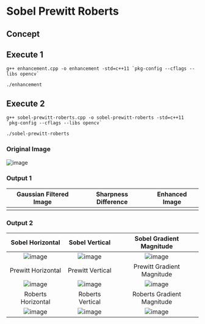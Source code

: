 # Sobel Prewitt Roberts

## Concept


## Execute 1
```
g++ enhancement.cpp -o enhancement -std=c++11 `pkg-config --cflags --libs opencv`
```
```
./enhancement
```

## Execute 2
```
g++ sobel-prewitt-roberts.cpp -o sobel-prewitt-roberts -std=c++11 `pkg-config --cflags --libs opencv`
```
```
./sobel-prewitt-roberts
```


### Original Image
![image](https://github.com/yantong0116/C-Cpp-Learning/assets/51469882/33b28bcc-de29-4918-be2f-e9176aed63db)

### Output 1
| Gaussian Filtered Image | Sharpness Difference | Enhanced Image |
| :---: | :---: | :---: |
|  |  |  |

### Output 2
| Sobel Horizontal | Sobel Vertical | Sobel Gradient Magnitude | 
| :---: | :---: | :---: |
| ![image](https://github.com/yantong0116/C-Cpp-Learning/assets/51469882/26019d75-e006-45d5-8c11-85c33cd101cd) | ![image](https://github.com/yantong0116/C-Cpp-Learning/assets/51469882/8235c55b-a34d-452b-9f35-fd9b0cae7d9a) | ![image](https://github.com/yantong0116/C-Cpp-Learning/assets/51469882/7638f818-7b64-408f-a3b7-ad9b94a05865) |
| Prewitt Horizontal | Prewitt Vertical | Prewitt Gradient Magnitude | 
| ![image](https://github.com/yantong0116/C-Cpp-Learning/assets/51469882/dfbb2f5f-fb6b-4003-baa2-6f5db8141c56) | ![image](https://github.com/yantong0116/C-Cpp-Learning/assets/51469882/dfc26a62-aa07-4cb6-a1ce-30e8b23a1115) | ![image](https://github.com/yantong0116/C-Cpp-Learning/assets/51469882/af563833-6500-4e3f-922a-b299c3d9a770) |
| Roberts Horizontal | Roberts Vertical | Roberts Gradient Magnitude |
| ![image](https://github.com/yantong0116/C-Cpp-Learning/assets/51469882/0765accb-3087-4c94-a0eb-26b371a6f49c) | ![image](https://github.com/yantong0116/C-Cpp-Learning/assets/51469882/49ec83a4-e391-4c9a-9454-12209b9af1bc) | ![image](https://github.com/yantong0116/C-Cpp-Learning/assets/51469882/380c157d-9abb-44a0-9356-01d225940662) |







